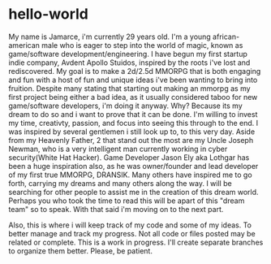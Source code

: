 # hello-world


My name is Jamarce, i'm currently 29 years old. I'm a young african-american male who is eager to step into the world of magic, known as game/software development/engineering. I have begun my first startup indie company, Avdent Apollo Stuidos, inspired by the roots i've lost and rediscovered. My goal is to make a 2d/2.5d MMORPG that is both engaging and fun with a host of fun and unique ideas i've been wanting to bring into fruition. Despite many stating that starting out making an mmorpg as my first project being either a bad idea, as it usually considered taboo for new game/software developers, i'm doing it anyway. Why? Because its my dream to do so and i want to prove that it can be done. I'm willing to invest my time, creativty, passion, and focus into seeing this through to the end. I was inspired by several gentlemen i still look up to, to this very day. Aside from my Heavenly Father, 2 that stand out the most are my Uncle Joseph Newman, who is a very intelligent man currently working in cyber security(White Hat Hacker). Game Developer Jason Ely aka Lothgar has been a huge inspiration also, as he was owner/founder and lead developer of my first true MMORPG, DRANSIK.  Many others have inspired me to go forth, carrying my dreams and many others along the way. I will be searching for other people to assist me in the creation of this dream world. Perhaps you who took the time to read this will be apart of this "dream team" so to speak. With that said i'm moving on to the next part.

Also, this is where i will keep track of my code and some of my ideas. To better manage and track my progress. Not all code or files posted may be related or complete. This is a work in progress.  I'll create separate branches to organize them better. Please, be patient.
